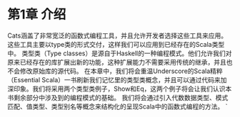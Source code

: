 # 第1章 介绍

Cats涵盖了非常宽泛的函数式编程工具，并且允许开发者选择这些工具来应用。这些工具主要以type类的形式交付，这样我们可以应用到已经存在的Scala类型中。
类型类（Type classes）是源自于Haskell的一种编程模式。他们允许我们对原来已经存在的库扩展出新的功能，这种扩展能力不需要采用传统的继承，并且也不会修改原始库的源代码。
在本章中，我们将会重温Underscore的Scala精粹（Essential Scala）一书刷新我们记忆里的类型类概念，并且可以通过代码来加深印象。我们将采用两个类型类例子，Show和Eq，这两个例子将会让我们认识本书剩余部分中涉及到的编程模式的基础。
我们将会通过引入代数数据类型、模式匹配、值类型、类型别名等概念来结构化的呈现Scala中的函数式编程的方法。
  `
